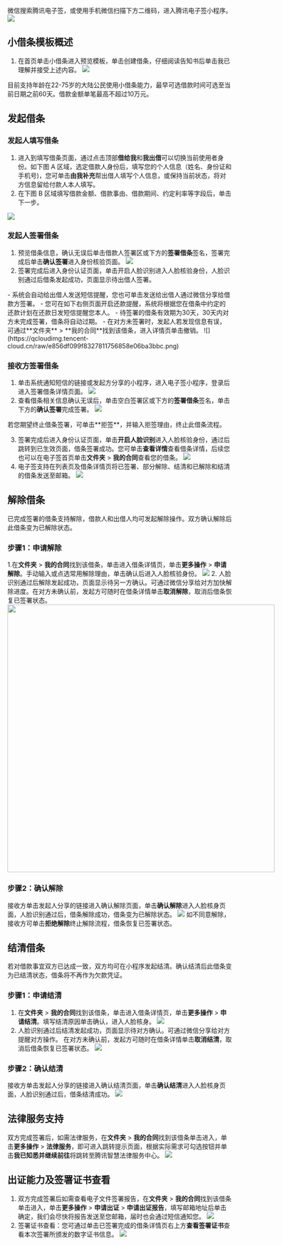 微信搜索腾讯电子签，或使用手机微信扫描下方二维码，进入腾讯电子签小程序。
![](https://qcloudimg.tencent-cloud.cn/raw/c4340eb2ac8051a681b5a9dd71e958fb.png)
## 小借条模板概述
1. 在首页单击小借条进入预览模板，单击创建借条，仔细阅读告知书后单击我已理解并接受上述内容。
![](https://qcloudimg.tencent-cloud.cn/raw/60ffb752bde24e9c82103ec033bd7d54.png)
<dx-alert infotype="explain" title="">
目前支持年龄在22-75岁的大陆公民使用小借条能力，最早可选借款时间可选至当前日期之前60天。借款金额单笔最高不超过10万元。
</dx-alert>



## 发起借条
### 发起人填写借条
1. 进入到填写借条页面，通过点击顶部**借给我**和**我出借**可以切换当前使用者身份。如下图 A 区域，选定借款人身份后，填写您的个人信息（姓名、身份证和手机号)，您可单击**由我补充**帮出借人填写个人信息，或保持当前状态，将对方信息留给付款人本人填写。
2. 在下图 B 区域填写借款金额、借款事由、借款期间、约定利率等字段后，单击下一步。

![](https://qcloudimg.tencent-cloud.cn/raw/7adc44b36a5e5a71554deaef176982fb.png)

### 发起人签署借条
1. 预览借条信息，确认无误后单击借款人签署区或下方的**签署借条**签名，签署完成后单击**确认签署**进入身份核验页面。
![](https://qcloudimg.tencent-cloud.cn/raw/0ae1bdd7a9379324c0a78d3b3279a9c0.png)
2. 签署完成后进入身份认证页面，单击开启人脸识别进入人脸核验身份，人脸识别通过后借条发起成功，页面显示待出借人签署。
<dx-alert infotype="explain" title="">
- 系统会自动给出借人发送短信提醒，您也可单击发送给出借人通过微信分享给借款方签署。
- 您可在如下右侧页面开启还款提醒，系统将根据您在借条中约定的还款计划在还款日发短信提醒您本人。
- 待签署的借条有效期为30天，30天内对方未完成签署，借条将自动过期。
- 在对方未签署时，发起人若发现信息有误，可通过**文件夹** > **我的合同**找到该借条，进入详情页单击撤销。
![](https://qcloudimg.tencent-cloud.cn/raw/e856df099f8327811756858e06ba3bbc.png)
</dx-alert>


### 接收方签署借条
1. 单击系统通知短信的链接或发起方分享的小程序，进入电子签小程序，登录后进入签署借条详情页面。
![](https://qcloudimg.tencent-cloud.cn/raw/9e3998e0971c4d667dc3649894615b1d.png)
2. 查看借条相关信息确认无误后，单击空白签署区或下方的**签署借条**签名，单击下方的**确认签署**完成签署。
![](https://qcloudimg.tencent-cloud.cn/raw/e5d053b0425a8eac50693f9d4863a401.png)
<dx-alert infotype="explain" title="">
若您期望终止借条签署，可单击**拒签**，并输入拒签理由，终止此借条流程。
</dx-alert>

3. 签署完成后进入身份认证页面，单击**开启人脸识别**进入人脸核验身份，通过后跳转到已生效页面，借条签署成功。您可单击**查看详情**查看借条详情，后续您也可以在电子签首页单击**文件夹** > **我的合同**查看您的借条。
![](https://qcloudimg.tencent-cloud.cn/raw/ea58c81275f9884410b9ee1fb608a424.png)
4. 电子签支持在列表页及借条详情页将已签署、部分解除、结清和已解除和结清的借条发送至邮箱。
![](https://qcloudimg.tencent-cloud.cn/raw/edc6feb6db4ce74c0b8b1b3490527319.png)

## 解除借条
已完成签署的借条支持解除，借款人和出借人均可发起解除操作。双方确认解除后此借条变为已解除状态。
### 步骤1：申请解除
1.在**文件夹** > **我的合同**找到该借条，单击进入借条详情页，单击**更多操作** > **申请解除**。手动输入或点选常用解除理由，单击确认后进入人脸核验身份。
![](https://qcloudimg.tencent-cloud.cn/raw/3429eab167ca463150c334f6ed3d4d92.png)
2. 人脸识别通过后解除发起成功，页面显示待另一方确认。可通过微信分享给对方加快解除进度。在对方未确认前，发起方可随时在借条详情单击**取消解除**，取消后借条恢复已签署状态。
<img style="width:600px; max-width: inherit;" src="https://qcloudimg.tencent-cloud.cn/raw/629b4712c24db1852b583d468f1fe095.png" />


### 步骤2：确认解除
接收方单击发起人分享的链接进入确认解除页面，单击**确认解除**进入人脸核身页面，人脸识别通过后，借条解除成功，借条变为已解除状态。
![](https://qcloudimg.tencent-cloud.cn/raw/5e98d9984ef2c5d6aa423194452c8950.png)
<dx-alert infotype="explain" title="">
如不同意解除，接收方可单击**拒绝解除**终止解除流程，借条恢复已签署状态。
</dx-alert>


## 结清借条
若对借款事宜双方已达成一致，双方均可在小程序发起结清。确认结清后此借条变为已结清状态，借条将不再作为欠款凭证。
### 步骤1：申请结清
1. 在**文件夹** > **我的合同**找到该借条，单击进入借条详情页，单击**更多操作** > **申请结清**。填写结清原因单击确认，进入人脸核身。
![](https://qcloudimg.tencent-cloud.cn/raw/ad9835b2142b05d48487029bfbec759b.png)
2. 人脸识别通过后结清发起成功，页面显示待对方确认。可通过微信分享给对方提醒对方操作。
在对方未确认前，发起方可随时在借条详情单击**取消结清**，取消后借条恢复已签署状态。
![](https://qcloudimg.tencent-cloud.cn/raw/26ecb7e7f5649c8a69705c21db25e594.png)


### 步骤2：确认结清
接收方单击发起人分享的链接进入确认结清页面，单击**确认结清**进入人脸核身页面，人脸识别通过后，借条结清成功。
![](https://qcloudimg.tencent-cloud.cn/raw/0967cd8fcb4bce1c53574b35842bab8e.png)

## 法律服务支持
双方完成签署后，如需法律服务，在**文件夹** > **我的合同**找到该借条单击进入，单击**更多操作** > **法律服务**，即可进入跳转提示页面，根据实际需求可勾选按钮并单击**我已知悉并继续前往**将跳转至腾讯智慧法律服务中心。
![](https://qcloudimg.tencent-cloud.cn/raw/68ca4054efa22c9ff8a459e53b0608a9.png)

## 出证能力及签署证书查看
1. 双方完成签署后如需查看电子文件签署报告，在**文件夹** > **我的合同**找到该借条单击进入，单击**更多操作** > **申请出证** > **申请出证报告**，填写邮箱地址后单击确定，我们会尽快将报告发送至您邮箱，届时也会通过短信通知您。
![](https://qcloudimg.tencent-cloud.cn/raw/bf1c87eb46e198b7b6037faf4791bfec.png)
2. 签署证书查看：您可通过单击已签署完成的借条详情页右上方**查看签署证书**查看本次签署所颁发的数字证书信息。
![](https://qcloudimg.tencent-cloud.cn/raw/3914bfdb04d0831e09d6bcf0f1c30b5b.png)



